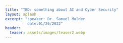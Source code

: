 ```yaml
---
title: "TBD: something about AI and Cyber Security"
layout: splash
excerpt: "speaker: Dr. Samuel Mulder  
          date:01/26/2022"
header:
  teaser: assets/images/teaser2.webp
---
```

